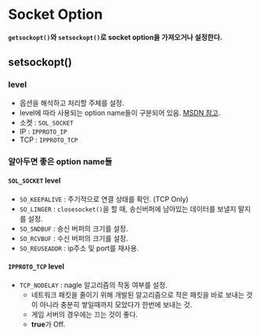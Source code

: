 # Socket Option
**`getsockopt()`와 `setsockopt()`로 socket option을 가져오거나 설정한다.**
## setsockopt()
### level
- 옵션을 해석하고 처리할 주체를 설정.
- level에 따라 사용되는 option name들이 구분되어 있음. [MSDN 참고](https://learn.microsoft.com/en-us/windows/win32/api/winsock2/nf-winsock2-setsockopt).
- 소켓 : `SOL_SOCKET`
- IP : `IPPROTO_IP`
- TCP : `IPPROTO_TCP`
### 알아두면 좋은 option name들
#### `SOL_SOCKET` level
- `SO_KEEPALIVE` : 주기적으로 연결 상태를 확인. (TCP Only)
- `SO_LINGER` : `closesocket()`을 할 때, 송신버퍼에 남아있는 데이터를 보낼지 말지를 설정.
- `SO_SNDBUF` : 송신 버퍼의 크기를 설정.
- `SO_RCVBUF` : 수신 버퍼의 크기를 설정.
- `SO_REUSEADDR` : ip주소 및 port를 재사용.
#### `IPPROTO_TCP` level
- `TCP_NODELAY` : nagle 알고리즘의 작동 여부를 설정.
  - 네트워크 패킷을 줄이기 위해 개발된 알고리즘으로 작은 패킷을 바로 보내는 것이 아니라 충분히 쌓일때까지 모았다가 한번에 보내는 것.
  - 게임 서버의 경우에는 끄는 것이 좋다.
  - **true**가 Off.
